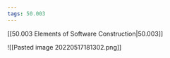 ```yaml
---
tags: 50.003
---
```

[[50.003 Elements of Software Construction|50.003]]

![[Pasted image 20220517181302.png]]